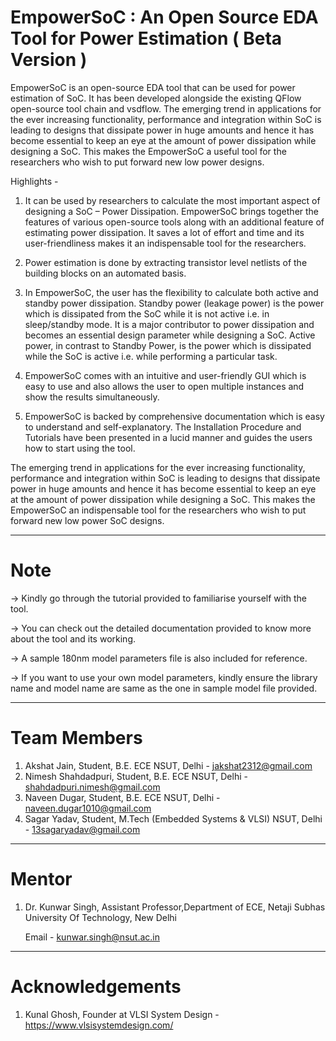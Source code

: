 # EmpowerSoC : An Open Source EDA Tool for Power Estimation ( Beta Version ) 
EmpowerSoC is an open-source EDA tool that can be used for power estimation of SoC. It has been developed alongside the existing QFlow open-source tool chain and vsdflow. The emerging trend in applications for the ever increasing functionality, performance and integration within SoC is leading to designs that dissipate power in huge amounts and hence it has become essential to keep an eye at the amount of power dissipation while designing a SoC. This makes the EmpowerSoC a useful tool for the researchers who wish to put forward new low power designs.

Highlights - 

1. It can be used by researchers to calculate the most important
aspect of designing a SoC – Power Dissipation.
EmpowerSoC brings together the features of various open-source tools along with an
additional feature of estimating power dissipation. It saves a lot of effort and time and
its user-friendliness makes it an indispensable tool for the researchers.

2. Power estimation is done by extracting transistor level netlists of the building blocks on an automated basis.

3. In EmpowerSoC, the user has the flexibility to calculate both active and standby
power dissipation. Standby power (leakage power) is the power which is dissipated
from the SoC while it is not active i.e. in sleep/standby mode. It is a major contributor
to power dissipation and becomes an essential design parameter while designing a
SoC. Active power, in contrast to Standby Power, is the power which is dissipated
while the SoC is active i.e. while performing a particular task.

4. EmpowerSoC comes with an intuitive and user-friendly GUI which is easy to use
and also allows the user to open multiple instances and show the results
simultaneously.

5. EmpowerSoC is backed by comprehensive documentation which is easy to
understand and self-explanatory. The Installation Procedure and Tutorials have been
presented in a lucid manner and guides the users how to start using the tool.

The emerging trend in applications for the ever increasing functionality, performance
and integration within SoC is leading to designs that dissipate power in huge amounts
and hence it has become essential to keep an eye at the amount of power dissipation
while designing a SoC. This makes the EmpowerSoC an indispensable tool for the
researchers who wish to put forward new low power SoC designs.

-------------------------------------------------------------------------------------------------
# Note

-> Kindly go through the tutorial provided to familiarise yourself with the tool.

-> You can check out the detailed documentation provided to know more about the tool and its working.

-> A sample 180nm model parameters file is also included for reference.

-> If you want to use your own model parameters, kindly ensure the library name and model name are same as the one in sample model file provided.
   
-------------------------------------------------------------------------------------------------
# Team Members 
1) Akshat Jain, Student, B.E. ECE NSUT, Delhi - jakshat2312@gmail.com
2) Nimesh Shahdadpuri, Student, B.E. ECE NSUT, Delhi - shahdadpuri.nimesh@gmail.com
3) Naveen Dugar, Student, B.E. ECE NSUT, Delhi - naveen.dugar1010@gmail.com
4) Sagar Yadav, Student, M.Tech (Embedded Systems & VLSI) NSUT, Delhi - 13sagaryadav@gmail.com

-------------------------------------------------------------------------------------------------
# Mentor
1) Dr. Kunwar Singh, Assistant Professor,Department of ECE, Netaji Subhas University Of Technology, New Delhi 
   
   Email - kunwar.singh@nsut.ac.in

-------------------------------------------------------------------------------------------------
# Acknowledgements
1) Kunal Ghosh, Founder at VLSI System Design - https://www.vlsisystemdesign.com/
